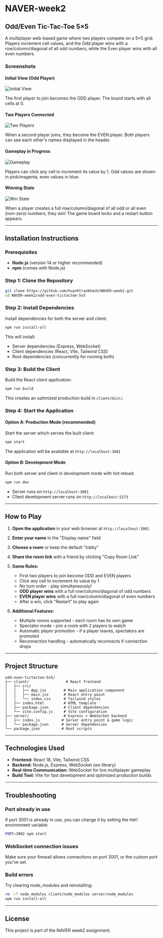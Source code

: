 # NAVER-week2

## Odd/Even Tic-Tac-Toe 5×5

A multiplayer web-based game where two players compete on a 5×5 grid. Players increment cell values, and the Odd player wins with a row/column/diagonal of all odd numbers, while the Even player wins with all even numbers.

### Screenshots

#### Initial View (Odd Player)
![Initial View](screenshots/1-initial-spectator-view.png)

The first player to join becomes the ODD player. The board starts with all cells at 0.

#### Two Players Connected
![Two Players](screenshots/5-bug-fixed-distinct-players.png)

When a second player joins, they become the EVEN player. Both players can see each other's names displayed in the header.

#### Gameplay in Progress
![Gameplay](screenshots/3-gameplay-in-progress.png)

Players can click any cell to increment its value by 1. Odd values are shown in pink/magenta, even values in blue.

#### Winning State
![Win State](screenshots/4-odd-player-wins.png)

When a player creates a full row/column/diagonal of all odd or all even (non-zero) numbers, they win! The game board locks and a restart button appears.

---

## Installation Instructions

### Prerequisites

- **Node.js** (version 14 or higher recommended)
- **npm** (comes with Node.js)

### Step 1: Clone the Repository

```bash
git clone https://github.com/huynhtrankhanh/NAVER-week2.git
cd NAVER-week2/odd-even-tictactoe-5x5
```

### Step 2: Install Dependencies

Install dependencies for both the server and client:

```bash
npm run install-all
```

This will install:
- Server dependencies (Express, WebSocket)
- Client dependencies (React, Vite, Tailwind CSS)
- Root dependencies (concurrently for running both)

### Step 3: Build the Client

Build the React client application:

```bash
npm run build
```

This creates an optimized production build in `client/dist/`.

### Step 4: Start the Application

#### Option A: Production Mode (recommended)

Start the server which serves the built client:

```bash
npm start
```

The application will be available at `http://localhost:3001`

#### Option B: Development Mode

Run both server and client in development mode with hot reload:

```bash
npm run dev
```

- Server runs on `http://localhost:3001`
- Client development server runs on `http://localhost:5173`

---

## How to Play

1. **Open the application** in your web browser at `http://localhost:3001`

2. **Enter your name** in the "Display name" field

3. **Choose a room** or keep the default "lobby"

4. **Share the room link** with a friend by clicking "Copy Room Link"

5. **Game Rules:**
   - First two players to join become ODD and EVEN players
   - Click any cell to increment its value by 1
   - No turn order - play simultaneously!
   - **ODD player wins** with a full row/column/diagonal of odd numbers
   - **EVEN player wins** with a full row/column/diagonal of even numbers
   - After a win, click "Restart" to play again

6. **Additional Features:**
   - Multiple rooms supported - each room has its own game
   - Spectator mode - join a room with 2 players to watch
   - Automatic player promotion - if a player leaves, spectators are promoted
   - Reconnection handling - automatically reconnects if connection drops

---

## Project Structure

```
odd-even-tictactoe-5x5/
├── client/                 # React frontend
│   ├── src/
│   │   ├── App.jsx        # Main application component
│   │   ├── main.jsx       # React entry point
│   │   └── index.css      # Tailwind styles
│   ├── index.html         # HTML template
│   ├── package.json       # Client dependencies
│   └── vite.config.js     # Vite configuration
├── server/                # Express + WebSocket backend
│   ├── index.js          # Server entry point & game logic
│   └── package.json      # Server dependencies
└── package.json          # Root scripts
```

---

## Technologies Used

- **Frontend:** React 18, Vite, Tailwind CSS
- **Backend:** Node.js, Express, WebSocket (ws library)
- **Real-time Communication:** WebSocket for live multiplayer gameplay
- **Build Tool:** Vite for fast development and optimized production builds

---

## Troubleshooting

### Port already in use
If port 3001 is already in use, you can change it by setting the `PORT` environment variable:

```bash
PORT=3002 npm start
```

### WebSocket connection issues
Make sure your firewall allows connections on port 3001, or the custom port you've set.

### Build errors
Try clearing node_modules and reinstalling:

```bash
rm -rf node_modules client/node_modules server/node_modules
npm run install-all
```

---

## License

This project is part of the NAVER week2 assignment.